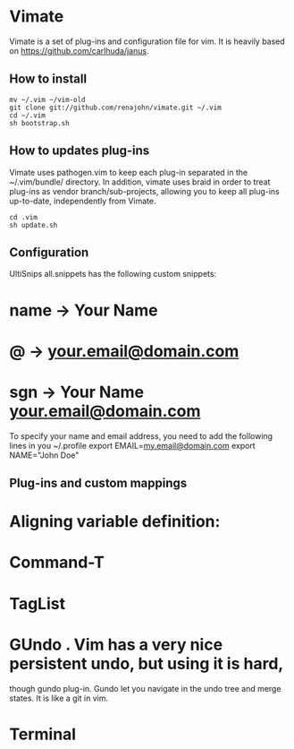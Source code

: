 Vimate
======

Vimate is a set of plug-ins and configuration file for vim. It is heavily based on https://github.com/carlhuda/janus.

How to install
--------------

    mv ~/.vim ~/vim-old
    git clone git://github.com/renajohn/vimate.git ~/.vim
    cd ~/.vim
    sh bootstrap.sh

How to updates plug-ins
-----------------------
Vimate uses pathogen.vim to keep each plug-in separated in the ~/.vim/bundle/ directory. In addition, vimate uses braid in order to treat plug-ins as vendor branch/sub-projects, allowing you to keep all plug-ins up-to-date, independently from Vimate.

    cd .vim
    sh update.sh

Configuration
-------------
UltiSnips all.snippets has the following custom snippets:
# name -> Your Name
# @ -> your.email@domain.com
# sgn -> Your Name <your.email@domain.com>

To specify your name and email address, you need to add the following lines in you ~/.profile
    export EMAIL=my.email@domain.com
    export NAME="John Doe"

Plug-ins and custom mappings
----------------------------

# Aligning variable definition: <F2>
# Command-T <F3>
# TagList <F4>
# GUndo <F5>. Vim has a very nice persistent undo, but using it is hard,
though gundo plug-in. Gundo let you navigate in the undo tree and merge
states. It is like a git in vim.
# Terminal <F6>
